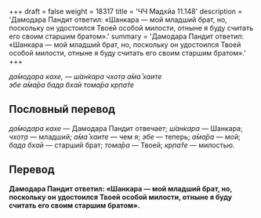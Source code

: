 +++
draft = false
weight = 18317
title = 'ЧЧ Мадхйа 11.148'
description = 'Дамодара Пандит ответил: «Шанкара — мой младший брат, но, поскольку он удостоился Твоей особой милости, отныне я буду считать его своим старшим братом».'
summary = 'Дамодара Пандит ответил: «Шанкара — мой младший брат, но, поскольку он удостоился Твоей особой милости, отныне я буду считать его своим старшим братом».'
+++

_да̄модара кахе, — ш́ан̇кара чхот̣а а̄ма̄ хаите  
эбе а̄ма̄ра бад̣а бха̄и тома̄ра кр̣па̄те_

## Пословный перевод

_да̄модара_ _кахе_ — Дамодара Пандит отвечает; _ш́ан̇кара_ — Шанкара; _чхот̣а_ — младший; _а̄ма̄_ _хаите_ — чем я; _эбе_ — теперь; _а̄ма̄ра_ — мой; _бад̣а_ _бха̄и_ — старший брат; _тома̄ра_ — Твоей; _кр̣па̄те_ — милостью.

## Перевод

**Дамодара Пандит ответил: «Шанкара — мой младший брат, но, поскольку он удостоился Твоей особой милости, отныне я буду считать его своим старшим братом».**
